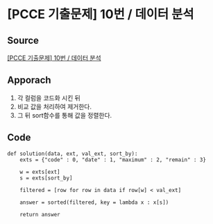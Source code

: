 # [PCCE 기출문제] 10번 / 데이터 분석

## Source
[[PCCE 기출문제] 10번 / 데이터 분석](https://school.programmers.co.kr/learn/courses/30/lessons/250121)


## Apporach
1. 각 컬럼을 코드화 시킨 뒤 
2. 비교 값을 처리하여 제거한다. 
3. 그 뒤 sort함수를 통해 값을 정렬한다.

## Code
    def solution(data, ext, val_ext, sort_by):
        exts = {"code" : 0, "date" : 1, "maximum" : 2, "remain" : 3}
        
        w = exts[ext]
        s = exts[sort_by]
        
        filtered = [row for row in data if row[w] < val_ext]
        
        answer = sorted(filtered, key = lambda x : x[s])
            
        return answer
            
